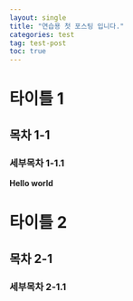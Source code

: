 ```yaml
---
layout: single
title: "연습용 첫 포스팅 입니다."
categories: test
tag: test-post
toc: true
---
```


# 타이틀 1
## 목차 1-1
### 세부목차 1-1.1

**Hello world**

# 타이틀 2
## 목차 2-1
### 세부목차 2-1.1